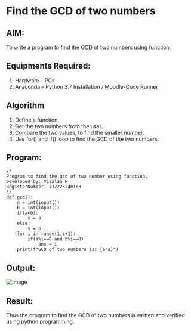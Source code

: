 # Find the GCD of two numbers

## AIM:
To write a program to find the GCD of two numbers using function.

## Equipments Required:
1. Hardware – PCs
2. Anaconda – Python 3.7 Installation / Moodle-Code Runner

## Algorithm
1. Define a function.
2. Get the two numbers from the user.
3. Compare the two values, to find the smaller number.
4. Use for() and if() loop to find the GCD of the two numbers.

## Program:
```
/*
Program to find the gcd of two number using function.
Developed by: Visalan H
RegisterNumber: 212223240183 
*/
def gcd():
    a = int(input())
    b = int(input())
    if(a<b):
        s = a
    else:
        s = b
    for i in range(1,s+1):
        if(a%i==0 and b%i==0):
            ans = i
    print(f"GCD of two numbers is: {ans}")
```
## Output:
![image](https://github.com/Visalan-H/GCD-of-two-numbers/assets/152077751/10c5afba-a7ae-44eb-b757-689b4606c660)
## Result:
Thus the program to find the GCD of two numbers is written and verified using python programming.
